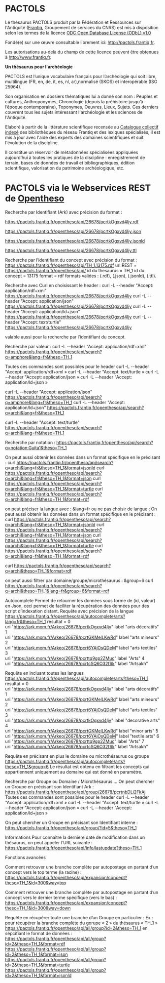 # PACTOLS
<p>Le thésaurus PACTOLS produit par la Fédération et Ressources sur l'Antiquité (<a href="http://www.frantiq.fr" target="_blank">Frantiq</a>, Groupement de services du CNRS) est mis à disposition selon les termes de la licence <a href="https://spdx.org/licenses/ODbL-1.0.html#" target="_blank">ODC Open Database License (ODbL) v1.0</a></p><p>Fondé(e) sur une œuvre consultable librement ici: <a href="http://pactols.frantiq.fr" target="_blank">http://pactols.frantiq.fr</a>.</p><p>Les autorisations au-delà du champ de cette licence peuvent être obtenues à <a href="http://www.frantiq.fr" target="_blank">http://www.frantiq.fr</a>.</p>

<b>Un thésaurus pour l'archéologie</b>

PACTOLS est l’unique vocabulaire français pour l’archéologie qui soit libre, multilingue (FR, en, de, it, es, nl, ar),normalisé (SKOS) et interopérable (ISO 25964).

Son organisation en dossiers thématiques lui a donné son nom : Peuples et cultures, Anthroponymes, Chronologie (depuis la préhistoire jusqu’à l’époque contemporaine), Toponymes, Oeuvres, Lieux, Sujets. Ces derniers couvrent tous les sujets intéressant l'archéologie et les sciences de l'Antiquité.

Elaboré à partir de la littérature scientifique recensée au <a href="http://catalogue.frantiq.fr" target="_blank">Catalogue collectif indexé</a> des bibliothèques du réseau Frantiq et des lexiques spécialisés, il est mis à jour avec l'aide des experts des domaines scientifiques et suit l'évolution de la discipline.

Il constitue un réservoir de métadonnées spécialisées appliquées aujourd’hui à toutes les pratiques de la discipline : enregistrement de terrain, bases de données de travail et bibliographiques, édition scientifique, valorisation du patrimoine archéologique, etc.
# PACTOLS via le Webservices REST de <a href="https://github.com/miledrousset/opentheso" target="_blank">Opentheso</a> 

Recherche par Identifiant (Ark) avec précision du format :

https://pactols.frantiq.fr/opentheso/api/26678/pcrtkOgxvd4Ijy.rdf

https://pactols.frantiq.fr/opentheso/api/26678/pcrtkOgxvd4Ijy.json

https://pactols.frantiq.fr/opentheso/api/26678/pcrtkOgxvd4Ijy.jsonld

https://pactols.frantiq.fr/opentheso/api/26678/pcrtkOgxvd4Ijy.ttl


Recherche par l’identifiant du concept avec précision du format :
https://pactols.frantiq.fr/opentheso/api/TH_1.13175.rdf
uri REST = https://pactols.frantiq.fr/opentheso/api/
id du thesaurus = TH_1
id du concept =  13175
format = rdf
formats valides : (.rdf), (.json), (.jsonld), (.ttl).


Recherche avec Curl en choisissant le header :
curl -L --header "Accept: application/rdf+xml" https://pactols.frantiq.fr/opentheso/api/26678/pcrtkOgxvd4Ijy
curl -L --header "Accept: application/json" https://pactols.frantiq.fr/opentheso/api/26678/pcrtkOgxvd4Ijy
curl -L --header "Accept: application/ld+json" https://pactols.frantiq.fr/opentheso/api/26678/pcrtkOgxvd4Ijy
curl -L --header "Accept: text/turtle" https://pactols.frantiq.fr/opentheso/api/26678/pcrtkOgxvd4Ijy

valable aussi pour la recherche par l’identifiant du concept.


Recherche par valeur :
curl -L --header "Accept: application/rdf+xml" https://pactols.frantiq.fr/opentheso/api/search?q=amphore&lang=fr&theso=TH_1


Toutes ces commandes sont possibles pour le header
curl -L --header "Accept: application/rdf+xml »
curl -L --header "Accept: text/turtle » 
curl -L --header "Accept: application/json »
curl -L --header "Accept: application/ld+json »

curl -L --header "Accept: application/json" https://pactols.frantiq.fr/opentheso/api/search?q=amphore&lang=fr&theso=TH_1
curl -L --header "Accept: application/ld+json"  https://pactols.frantiq.fr/opentheso/api/search?q=archi&lang=fr&theso=TH_1

curl -L --header "Accept: text/turtle"  https://pactols.frantiq.fr/opentheso/api/search?q=archi&lang=fr&theso=TH_1

Recherche par notation :
https://pactols.frantiq.fr/opentheso/api/search?q=notation:Guita1&theso=TH_1


On peut aussi obtenir les données dans un format spécifique en le précisant :
curl   https://pactols.frantiq.fr/opentheso/api/search?q=archi&lang=fr&theso=TH_1&format=jsonld
curl   https://pactols.frantiq.fr/opentheso/api/search?q=archi&lang=fr&theso=TH_1&format=json
curl  https://pactols.frantiq.fr/opentheso/api/search?q=archi&lang=fr&theso=TH_1&format=turtle
curl   https://pactols.frantiq.fr/opentheso/api/search?q=archi&lang=fr&theso=TH_1&format=rdf

on peut préciser la langue avec : &lang=fr
ou ne pas choisir de langue : On peut aussi obtenir les données dans un format spécifique en le précisant :
curl   https://pactols.frantiq.fr/opentheso/api/search?q=archi&lang=fr&theso=TH_1&format=jsonld
curl   https://pactols.frantiq.fr/opentheso/api/search?q=archi&lang=fr&theso=TH_1&format=json
curl  https://pactols.frantiq.fr/opentheso/api/search?q=archi&lang=fr&theso=TH_1&format=turtle
curl   https://pactols.frantiq.fr/opentheso/api/search?q=archi&lang=fr&theso=TH_1&format=rdf

curl   https://pactols.frantiq.fr/opentheso/api/search?q=archi&theso=TH_1&format=rdf

on peut aussi filtrer par domaine/groupe/microthésaurus : &group=6
curl  https://pactols.frantiq.fr/opentheso/api/search?q=archi&theso=TH_1&lang=fr&group=6&format=rdf


Autocomplete
Permet de retourner les données sous forme de (id, valeur) en Json, ceci permet de faciliter la récupération des données pour des script d’indexation distant. 
Requête avec précision de la langue 
https://pactols.frantiq.fr/opentheso/api/autocomplete/arts?lang=fr&theso=TH_1
resultat = 
0	
uri	"https://ark.mom.fr/Arkeo/26678/pcrtkOgxvd4Ijy"
label	"arts décoratifs"
1	
uri	"https://ark.mom.fr/Arkeo/26678/pcrtGKMelLKwRd"
label	"arts mineurs"
2	
uri	"https://ark.mom.fr/Arkeo/26678/pcrt6YAjOsQDeM"
label	"arts textiles"
3	
uri	"https://ark.mom.fr/Arkeo/26678/pcrttq9gp2ZMuc"
label	"Arts"
4	
uri	"https://ark.mom.fr/Arkeo/26678/pcrtcSQ6O32f6k"
label	"Artsakh"

Requête en incluant toutes les langues 
https://pactols.frantiq.fr/opentheso/api/autocomplete/arts?theso=TH_1
resultat = 
0	
uri	"https://ark.mom.fr/Arkeo/26678/pcrtkOgxvd4Ijy"
label	"arts décoratifs"
1	
uri	"https://ark.mom.fr/Arkeo/26678/pcrtGKMelLKwRd"
label	"arts mineurs"
2	
uri	"https://ark.mom.fr/Arkeo/26678/pcrt6YAjOsQDeM"
label	"arts textiles"
3	
uri	"https://ark.mom.fr/Arkeo/26678/pcrtkOgxvd4Ijy"
label	"decorative arts"
4	
uri	"https://ark.mom.fr/Arkeo/26678/pcrtGKMelLKwRd"
label	"minor arts"
5	
uri	"https://ark.mom.fr/Arkeo/26678/pcrt6YAjOsQDeM"
label	"textile arts"
6	
uri	"https://ark.mom.fr/Arkeo/26678/pcrttq9gp2ZMuc"
label	"Arts"
7	
uri	"https://ark.mom.fr/Arkeo/26678/pcrtcSQ6O32f6k"
label	"Artsakh"


Requête en précisant en plus le domaine ou microthésaurus ou groupe 
https://pactols.frantiq.fr/opentheso/api/autocomplete/arts?theso=TH_1&group=6
Le résultat est obtenu en filtrant les concepts qui appartiennent uniquement au domaine qui est donné en paramètre.


Recherche par Groupe ou Domaine / Microthésaurus …
On peut chercher un Groupe en précisant son Identifiant Ark :
https://pactols.frantiq.fr/opentheso/api/group/26678/pcrtnbDLi2FkAj
Toutes ces commandes sont possibles pour le header
curl -L --header "Accept: application/rdf+xml »
curl -L --header "Accept: text/turtle » 
curl -L --header "Accept: application/json »
curl -L --header "Accept: application/ld+json »

On peut chercher un Groupe en précisant son Identifiant interne :
https://pactols.frantiq.fr/opentheso/api/group/?id=5&theso=TH_1



Informations 
Pour connaître la dernière date de modification dans un thésaurus, on peut appeler l’URL suivante :
https://pactols.frantiq.fr/opentheso/api/info/lastupdate?theso=TH_1




Fonctions avancées

Comment retrouver une branche complète par autopostage en partant d’un concept vers le top terme (la racine) :
https://pactols.frantiq.fr/opentheso/api/expansion/concept?theso=TH_1&id=300&way=top

Comment retrouver une branche complète par autopostage en partant d’un concept vers le dernier terme spécifique (vers le bas) :
https://pactols.frantiq.fr/opentheso/api/expansion/concept?theso=TH_1&id=300&way=down


Requête en récupérer toute une branche d’un Groupe en particulier :
Ex : pour récupérer la branche complète du gorupe « 2 » du thésaurus « TH_1 » 
https://pactols.frantiq.fr/opentheso/api/all/group?id=2&theso=TH_1
en sépcifiant le format de données :
https://pactols.frantiq.fr/opentheso/api/all/group?id=2&theso=TH_1&format=rdf
https://pactols.frantiq.fr/opentheso/api/all/group?id=2&theso=TH_1&format=json
https://pactols.frantiq.fr/opentheso/api/all/group?id=2&theso=TH_1&format=turtle
https://pactols.frantiq.fr/opentheso/api/all/group?id=2&theso=TH_1&format=jsonld



